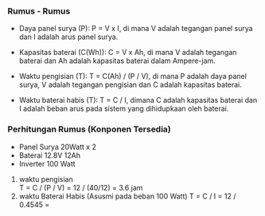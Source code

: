 ### Rumus - Rumus
<!-- rumus perlu di tinjau ulang -->

- Daya panel surya (P):
P = V x I, di mana V adalah tegangan panel surya dan I adalah arus panel surya.

- Kapasitas baterai (C(Wh)):
C = V x Ah, di mana V adalah tegangan baterai dan Ah adalah kapasitas baterai dalam Ampere-jam.

- Waktu pengisian (T):
T = C(Ah) / (P / V), di mana P adalah daya panel surya, V adalah tegangan pengisian dan C adalah kapasitas baterai.

- Waktu baterai habis (T):
T = C / I, dimana C adalah kapasitas baterai dan I adalah beban arus pada sistem yang dihidupkaan oleh baterai.


### Perhitungan Rumus (Konponen Tersedia)
- Panel Surya 20Watt x 2
- Baterai 12.8V 12Ah
- Inverter 100 Watt

1. waktu pengisian   
T = C / (P / V)
  = 12 / (40/12) = 3.6 jam
2. waktu Baterai Habis (Asusmi pada beban 100 Watt)
T = C / I
  = 12 / 0.4545 = 